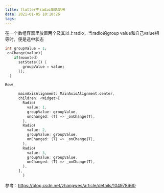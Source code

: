 ```yaml
---
title: flutter中radio单选使用
date: 2021-01-05 10:10:26
tags:
---
```


在一个数组容器里放置两个及其以上radio，当radio的group value和自己value相等时，便是选中状态

```dart
int groupValue = 1;
_onChange(value){
    if(mounted)
      setState(() {
        groupValue = value;
      });
  }

Row(
             
      mainAxisAlignment: MainAxisAlignment.center,
      children: <Widget>[
        Radio(
          value: 1,
          groupValue: groupValue,
          onChanged: (T) => _onChange(T),
        ),
        Radio(
          value: 2,
          groupValue: groupValue,
          onChanged: (T) => _onChange(T),
        ),
        Radio(
          value: 3,
          groupValue: groupValue,
          onChanged: (T) => _onChange(T),
        ),
      ],
        )
```

参考：https://blog.csdn.net/zhangwes/article/details/104978660